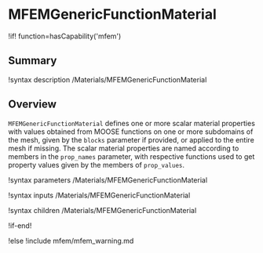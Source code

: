 # MFEMGenericFunctionMaterial

!if! function=hasCapability('mfem')

## Summary

!syntax description /Materials/MFEMGenericFunctionMaterial

## Overview

`MFEMGenericFunctionMaterial` defines one or more scalar material properties with values obtained from MOOSE functions on
one or more subdomains of the mesh, given by the `blocks` parameter if provided, or applied to the
entire mesh if missing. The scalar material properties are named according to members in the
`prop_names` parameter, with respective functions used to get property values given by the members of `prop_values`.

!syntax parameters /Materials/MFEMGenericFunctionMaterial

!syntax inputs /Materials/MFEMGenericFunctionMaterial

!syntax children /Materials/MFEMGenericFunctionMaterial

!if-end!

!else
!include mfem/mfem_warning.md
